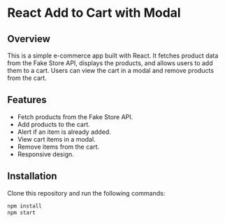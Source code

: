 # React Add to Cart with Modal

## Overview

This is a simple e-commerce app built with React. It fetches product data from the Fake Store API, displays the products, and allows users to add them to a cart. Users can view the cart in a modal and remove products from the cart.

## Features

- Fetch products from the Fake Store API.
- Add products to the cart.
- Alert if an item is already added.
- View cart items in a modal.
- Remove items from the cart.
- Responsive design.

## Installation

Clone this repository and run the following commands:

```bash
npm install
npm start

